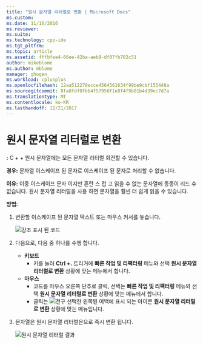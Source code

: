 ```yaml
---
title: "원시 문자열 리터럴로 변환 | Microsoft Docs"
ms.custom: 
ms.date: 11/16/2016
ms.reviewer: 
ms.suite: 
ms.technology: cpp-ide
ms.tgt_pltfrm: 
ms.topic: article
ms.assetid: fffbfee4-66ee-42ba-aeb9-df07fb702c51
author: mikeblome
ms.author: mblome
manager: ghogen
ms.workload: cplusplus
ms.openlocfilehash: 12aa512270ecce4564561634f99be9cbf155448a
ms.sourcegitcommit: 8fa8fdf0fbb4f57950f1e8f4f9b81b4d39ec7d7a
ms.translationtype: MT
ms.contentlocale: ko-KR
ms.lasthandoff: 12/21/2017
---
```

# <a name="convert-to-raw-string-literal"></a>원시 문자열 리터럴로 변환
**:** C + + 원시 문자열에는 모든 문자열 리터럴 회전할 수 있습니다.

**경우:** 문자열 이스케이프 된 문자로 이스케이프 된 문자로 처리할 수 없습니다.

**이유:** 이중 이스케이프 문자 이지만 혼란 스 럽 고 읽을 수 없는 문자열에 종종이 리드 수 없습니다.  원시 문자열 리터럴을 사용 하면 문자열을 훨씬 더 쉽게 읽을 수 있습니다.

**방법:**

1. 변환할 이스케이프 된 문자열 텍스트 또는 마우스 커서를 놓습니다.

   ![강조 표시 된 코드](images/stringliteral_highlight.png)

1. 다음으로, 다음 중 하나를 수행 합니다.
   * **키보드**
     * 키를 눌러 **Ctrl +.** 트리거에 **빠른 작업 및 리팩터링** 메뉴와 선택 **원시 문자열 리터럴로 변환** 상황에 맞는 메뉴에서 합니다.
   * **마우스**
     * 코드를 마우스 오른쪽 단추로 클릭, 선택는 **빠른 작업 및 리팩터링** 메뉴와 선택 **원시 문자열 리터럴로 변환** 상황에 맞는 메뉴에서 합니다.
     * 클릭는 ![전구](images/bulb.png) 선택한 왼쪽된 여백에 표시 되는 아이콘 **원시 문자열 리터럴로 변환** 상황에 맞는 메뉴입니다.

1. 문자열은 원시 문자열 리터럴은으로 즉시 변환 됩니다.  

   ![원시 문자열 리터럴 결과](images/stringliteral_result.png)